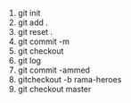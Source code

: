 1. git init
2. git add .
3. git reset .
4. git commit -m
5. git checkout
6. git log
7. git commit -ammed
8. gitcheckout -b rama-heroes
9. git checkout master

